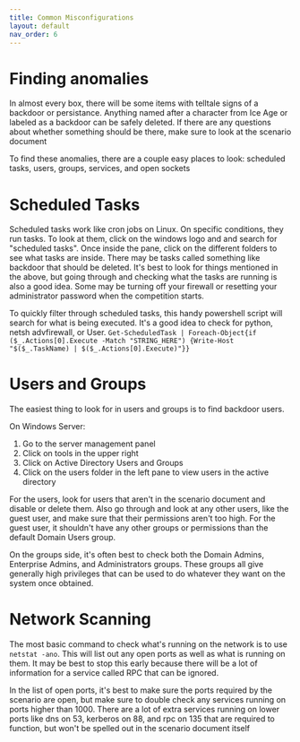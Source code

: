 ```yaml
---
title: Common Misconfigurations
layout: default
nav_order: 6
---
```


# Finding anomalies

In almost every box, there will be some items with telltale signs of a backdoor or persistance. Anything named after a character from Ice Age or labeled as a backdoor can be safely deleted. If there are any questions about whether something should be there, make sure to look at the scenario document

To find these anomalies, there are a couple easy places to look: scheduled tasks, users, groups, services, and open sockets

# Scheduled Tasks

Scheduled tasks work like cron jobs on Linux. On specific conditions, they run tasks. To look at them, click on the windows logo and and search for "scheduled tasks". Once inside the pane, click on the different folders to see what tasks are inside. There may be tasks called something like backdoor that should be deleted. It's best to look for things mentioned in the above, but going through and checking what the tasks are running is also a good idea. Some may be turning off your firewall or resetting your administrator password when the competition starts.

To quickly filter through scheduled tasks, this handy powershell script will search for what is being executed. It's a good idea to check for python, netsh advfirewall, or User.
`Get-ScheduledTask | Foreach-Object{if ($_.Actions[0].Execute -Match "STRING_HERE") {Write-Host "$($_.TaskName) | $($_.Actions[0].Execute)"}}`

# Users and Groups

The easiest thing to look for in users and groups is to find backdoor users. 

On Windows Server:
1. Go to the server management panel
2. Click on tools in the upper right
3. Click on Active Directory Users and Groups
4. Click on the users folder in the left pane to view users in the active directory

For the users, look for users that aren't in the scenario document and disable or delete them. Also go through and look at any other users, like the guest user, and make sure that their permissions aren't too high. For the guest user, it shouldn't have any other groups or permissions than the default Domain Users group.

On the groups side, it's often best to check both the Domain Admins, Enterprise Admins, and Administrators groups. These groups all give generally high privileges that can be used to do whatever they want on the system once obtained.

# Network Scanning

The most basic command to check what's running on the network is to use `netstat -ano`. This will list out any open ports as well as what is running on them. It may be best to stop this early because there will be a lot of information for a service called RPC that can be ignored.

In the list of open ports, it's best to make sure the ports required by the scenario are open, but make sure to double check any services running on ports higher than 1000. There are a lot of extra services running on lower ports like dns on 53, kerberos on 88, and rpc on 135 that are required to function, but won't be spelled out in the scenario document itself